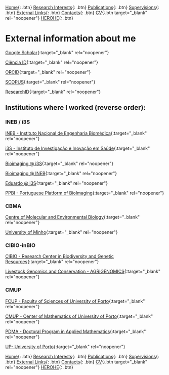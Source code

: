 [Home](https://econdesousa.github.io){: .btn}
[Research Interests](https://econdesousa.github.io/ResearchInterests){: .btn}
[Publications](https://econdesousa.github.io/Publications){: .btn}
[Supervisions](https://econdesousa.github.io/Supervision){: .btn}
[External Links](https://econdesousa.github.io/Links){: .btn}
[Contacts](https://econdesousa.github.io/Contacts){: .btn}
[CV](assets/CurriculumVitaeECS.pdf){:.btn target="_blank" rel="noopener"}
[HEROHE](https://econdesousa.github.io/HEROHE){: .btn}



# External information about me

[Google Scholar](https://scholar.google.pt/citations?user=xi0xi2AAAAAJ&hl=pt-PT&oi=ao){:target="_blank" rel="noopener"}

[Ciência ID](https://www.cienciavitae.pt/portal/3617-E1EE-F2FF){:target="_blank" rel="noopener"}

[ORCID](https://orcid.org/0000-0002-6591-5063){:target="_blank" rel="noopener"}

[SCOPUS](https://www.scopus.com/authid/detail.uri?authorId=55233686200){:target="_blank" rel="noopener"}

[ResearchID](https://publons.com/researcher/2113172/eduardo-conde-sousa/){:target="_blank" rel="noopener"}


## Institutions where I worked (reverse order):

### INEB / i3S

[INEB - Instituto Nacional de Engenharia Biomédica](https://www.ineb.up.pt/){:target="_blank" rel="noopener"}

[i3S - Instituto de Investigação e Inovação em Saúde](https://www.i3s.up.pt/){:target="_blank" rel="noopener"}

[Bioimaging @ i3S](https://www.i3s.up.pt/bioimaging){:target="_blank" rel="noopener"}

[Bioimaging @ INEB](http://www.bimage.ineb.up.pt/){:target="_blank" rel="noopener"}
               
[Eduardo @ i3S](https://www.i3s.up.pt/personal-info.php?id=2375&idg=91){:target="_blank" rel="noopener"}

[PPBI - Portuguese Platform of BioImaging](https://www.ppbi.pt/joomla30/){:target="_blank" rel="noopener"}



### CBMA

[Centre of Molecular and Environmental Biology](http://cbma.uminho.pt/){:target="_blank" rel="noopener"}

[University of Minho](https://www.uminho.pt/EN/Pages/default.aspx){:target="_blank" rel="noopener"}



### CIBIO-inBIO

[CIBIO - Research Center in Biodiversity and Genetic Resources](https://cibio.up.pt/){:target="_blank" rel="noopener"}

[Livestock Genomics and Conservation - AGRIGENOMICS](https://cibio.up.pt/research-groups-1/details/genepop/info){:target="_blank" rel="noopener"}


### CMUP

[FCUP - Faculty of Sciences of University of Porto](https://sigarra.up.pt/fcup/pt/web_page.inicial){:target="_blank" rel="noopener"}

[CMUP - Center of Mathematics of University of Porto](https://www.cmup.pt/){:target="_blank" rel="noopener"}

[PDMA - Doctoral Program in Applied Mathematics](https://sigarra.up.pt/fcup/pt/cur_geral.cur_view?pv_curso_id=1020){:target="_blank" rel="noopener"}

[UP- University of Porto](https://sigarra.up.pt/up/en/web_base.gera_pagina?p_pagina=home){:target="_blank" rel="noopener"}





[Home](https://econdesousa.github.io){: .btn}
[Research Interests](https://econdesousa.github.io/ResearchInterests){: .btn}
[Publications](https://econdesousa.github.io/Publications){: .btn}
[Supervisions](https://econdesousa.github.io/Supervision){: .btn}
[External Links](https://econdesousa.github.io/Links){: .btn}
[Contacts](https://econdesousa.github.io/Contacts){: .btn}
[CV](assets/CurriculumVitaeECS.pdf){:.btn target="_blank" rel="noopener"}
[HEROHE](https://econdesousa.github.io/HEROHE){: .btn}



<!-- Global site tag (gtag.js) - Google Analytics -->
<script async src="https://www.googletagmanager.com/gtag/js?id=G-3JWYKYVYDZ"></script>
<script>
  window.dataLayer = window.dataLayer || [];
  function gtag(){dataLayer.push(arguments);}
  gtag('js', new Date());

  gtag('config', 'G-3JWYKYVYDZ');
</script>